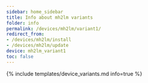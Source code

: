 ```yaml
---
sidebar: home_sidebar
title: Info about mh2lm variants
folder: info
permalink: /devices/mh2lm/variant1/
redirect_from:
- /devices/mh2lm/install
- /devices/mh2lm/update
device: mh2lm_variant1
toc: false
---
```

{% include templates/device_variants.md info=true %}
